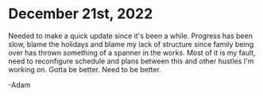 # December 21st, 2022

Needed to make a quick update since it's been a while. Progress has been slow, blame the holidays and blame my lack of structure since family being over has thrown something of a spanner in the works. Most of it is my fault, need to reconfigure schedule and plans between this and other hustles I'm working on. Gotta be better. Need to be better.

-Adam